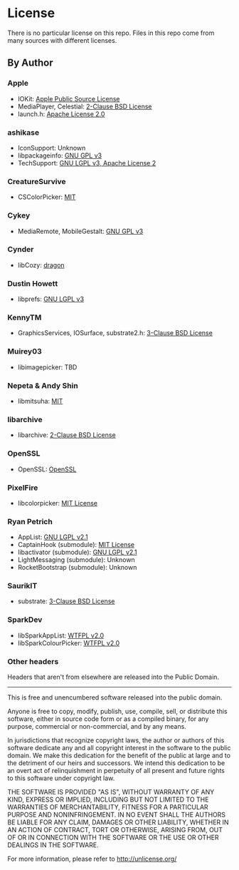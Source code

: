 # License
There is no particular license on this repo. Files in this repo come from many sources with different licenses.

## By Author
### Apple
* IOKit: [Apple Public Source License](https://opensource.apple.com/license/apsl/)
* MediaPlayer, Celestial: [2-Clause BSD License](https://github.com/WebKit/webkit/blob/master/Source/WebCore/LICENSE-APPLE)
* launch.h: [Apache License 2.0](http://www.apache.org/licenses/LICENSE-2.0.html)

### ashikase
* IconSupport: Unknown
* libpackageinfo: [GNU GPL v3](https://github.com/ashikase/libpackageinfo/blob/master/LICENSE)
* TechSupport: [GNU LGPL v3, Apache License 2](https://github.com/ashikase/TechSupport/blob/master/LICENSE)

### CreatureSurvive
* CSColorPicker: [MIT](https://github.com/CreatureSurvive/CSColorPicker/blob/master/CSColorPicker/LICENSE)

### Cykey
* MediaRemote, MobileGestalt: [GNU GPL v3](https://github.com/Cykey/ios-reversed-headers/blob/master/LICENSE.txt)

### Cynder
* libCozy: [dragon](https://github.com/cxnder/libCozy/blob/master/LICENSE)

### Dustin Howett
* libprefs: [GNU LGPL v3](https://github.com/DHowett/preferenceloader/blob/master/LICENSE)

### KennyTM
* GraphicsServices, IOSurface, substrate2.h: [3-Clause BSD License](http://opensource.org/licenses/BSD-3-Clause)

### Muirey03
* libimagepicker: TBD

### Nepeta & Andy Shin
* libmitsuha: [MIT](https://github.com/kritanta-ios-tweaks/StatusViz/blob/master/libmitsuha/LICENSE)

### libarchive
* libarchive: [2-Clause BSD License](https://opensource.org/licenses/BSD-2-Clause)

### OpenSSL
* OpenSSL: [OpenSSL](https://www.openssl.org/source/license.html)

### PixelFire
* libcolorpicker: [MIT License](https://github.com/atomikpanda/libcolorpicker/blob/master/LICENSE.md)

### Ryan Petrich
* AppList: [GNU LGPL v2.1](https://github.com/rpetrich/AppList/blob/master/LICENSE)
* CaptainHook (submodule): [MIT License](http://mit-license.org/)
* libactivator (submodule): [GNU LGPL v2.1](https://www.gnu.org/licenses/old-licenses/lgpl-2.1.html)
* LightMessaging (submodule): Unknown
* RocketBootstrap (submodule): Unknown

### SaurikIT
* substrate: [3-Clause BSD License](https://opensource.org/licenses/BSD-3-Clause)

### SparkDev
* libSparkAppList: [WTFPL v2.0](https://github.com/SparkDev97/libSparkAppList/blob/master/LICENSE.md)
* libSparkColourPicker: [WTFPL v2.0](https://github.com/SparkDev97/libSparkColourPicker/blob/master/LICENSE.md)

### Other headers
Headers that aren't from elsewhere are released into the Public Domain.

---

This is free and unencumbered software released into the public domain.

Anyone is free to copy, modify, publish, use, compile, sell, or
distribute this software, either in source code form or as a compiled
binary, for any purpose, commercial or non-commercial, and by any
means.

In jurisdictions that recognize copyright laws, the author or authors
of this software dedicate any and all copyright interest in the
software to the public domain. We make this dedication for the benefit
of the public at large and to the detriment of our heirs and
successors. We intend this dedication to be an overt act of
relinquishment in perpetuity of all present and future rights to this
software under copyright law.

THE SOFTWARE IS PROVIDED "AS IS", WITHOUT WARRANTY OF ANY KIND,
EXPRESS OR IMPLIED, INCLUDING BUT NOT LIMITED TO THE WARRANTIES OF
MERCHANTABILITY, FITNESS FOR A PARTICULAR PURPOSE AND NONINFRINGEMENT.
IN NO EVENT SHALL THE AUTHORS BE LIABLE FOR ANY CLAIM, DAMAGES OR
OTHER LIABILITY, WHETHER IN AN ACTION OF CONTRACT, TORT OR OTHERWISE,
ARISING FROM, OUT OF OR IN CONNECTION WITH THE SOFTWARE OR THE USE OR
OTHER DEALINGS IN THE SOFTWARE.

For more information, please refer to <http://unlicense.org/>
